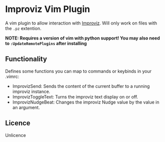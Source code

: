 # Improviz Vim Plugin

A vim plugin to allow interaction with [Improviz](https://github.com/rumblesan/improviz). Will only work on files with the `.pz` extention.

**NOTE: Requires a version of vim with python support! You may also need to `:UpdateRemotePlugins` after installing**

## Functionality

Defines some functions you can map to commands or keybinds in your .vimrc:

* ImprovizSend: Sends the content of the current buffer to a running improviz instance.
* ImprovizToggleText: Turns the improviz text display on or off.
* ImprovizNudgeBeat: Changes the improviz Nudge value by the value in an argument.

## Licence

Unlicence
